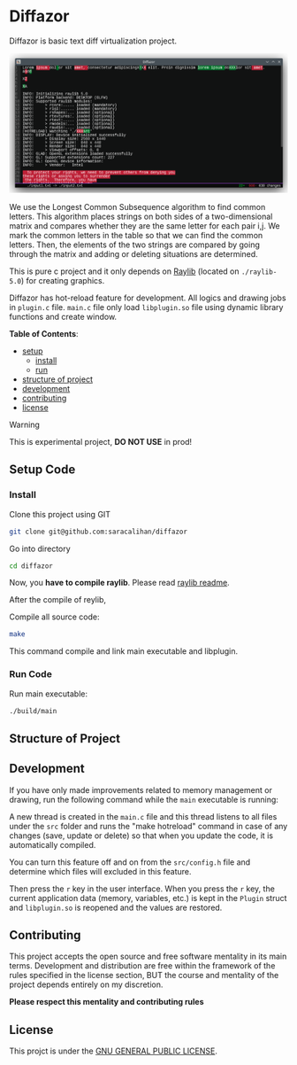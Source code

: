 # Diffazor
Diffazor is basic text diff virtualization project.

![Application Screenshot](./resources/Screenshot.png)


We use the Longest Common Subsequence algorithm to find common letters.
This algorithm places strings on both sides of a two-dimensional matrix and
compares whether they are the same letter for each pair i,j.
We mark the common letters in the table so that we can find the common letters.
Then, the elements of the two strings are compared by going through the matrix and
adding or deleting situations are determined.

This is pure c project and it only depends on [Raylib](https://www.raylib.com/) (located on `./raylib-5.0`) for creating graphics.

Diffazor has hot-reload feature for development. All logics and drawing jobs in
`plugin.c` file. `main.c` file only load `libplugin.so` file using dynamic library
functions and create window.

**Table of Contents**:

- [setup](#setup-code)
  - [install](#install-source-code)
  - [run](#run-code)
- [structure of project](#structure-of-project)
- [development](#development)
- [contributing](#contributing)
- [license](#license)

> [!WARNING]
> This is experimental project, **DO NOT USE** in prod!

## Setup Code

### Install
Clone this project using GIT

```bash
git clone git@github.com:saracalihan/diffazor
```

Go into directory

```bash
cd diffazor
```

Now, you **have to compile raylib**. Please read [raylib readme](./raylib-5.0/README.md).

After the compile of reylib,

Compile all source code:

```bash
make
```

This command compile and link main executable and libplugin.

### Run Code

Run main executable:
```bash
./build/main
```

## Structure of Project

## Development
If you have only made improvements related to memory management or drawing,
run the following command while the `main` executable is running:

A new thread is created in the `main.c` file and this thread listens to
all files under the `src` folder and runs the "make hotreload" command
in case of any changes (save, update or delete) so that when you update
the code, it is automatically compiled.

You can turn this feature off and on from the `src/config.h` file and
determine which files will excluded in this feature.

Then press the `r` key in the user interface. When you press the `r` key,
the current application data (memory, variables, etc.) is kept in the
`Plugin` struct and `libplugin.so` is reopened and the values are restored.

## Contributing
This project accepts the open source and free software mentality in its main terms.
Development and distribution are free within the framework of the rules specified
in the license section, BUT the course and mentality of the project depends entirely
on my discretion.

**Please respect this mentality and contributing rules**

## License
This projct is under the [GNU GENERAL PUBLIC LICENSE](./LICENSE).
